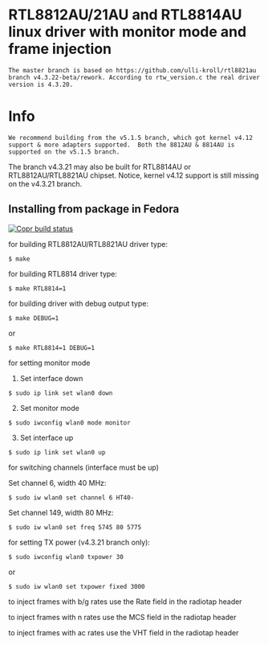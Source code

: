 # RTL8812AU/21AU and RTL8814AU linux driver with monitor mode and frame injection
`The master branch is based on https://github.com/ulli-kroll/rtl8821au branch v4.3.22-beta/rework.
According to rtw_version.c the real driver version is 4.3.20.`

# Info
`We recommend building from the v5.1.5 branch, which got kernel v4.12 support & more adapters supported. 
Both the 8812AU & 8814AU is supported on the v5.1.5 branch.`


The branch v4.3.21 may also be built for RTL8814AU or RTL8812AU/RTL8821AU chipset. 
Notice, kernel v4.12 support is still missing on the v4.3.21 branch.

## Installing from package in Fedora
[![Copr build status](https://copr.fedorainfracloud.org/coprs/sketchybinary/RTL8812AU/package/rtl8812au/status_image/last_build.png)](https://copr.fedorainfracloud.org/coprs/sketchybinary/RTL8812AU/package/rtl8812au/)

for building RTL8812AU/RTL8821AU driver type:

`$ make`


for building RTL8814 driver type:

`$ make RTL8814=1`


for building driver with debug output type:

`$ make DEBUG=1`

or

`$ make RTL8814=1 DEBUG=1`

for setting monitor mode

1. Set interface down

  `$ sudo ip link set wlan0 down`

2. Set monitor mode

  `$ sudo iwconfig wlan0 mode monitor`

3. Set interface up

  `$ sudo ip link set wlan0 up`

for switching channels (interface must be up)

Set channel 6, width 40 MHz:
```
$ sudo iw wlan0 set channel 6 HT40-
```

Set channel 149, width 80 MHz:
```
$ sudo iw wlan0 set freq 5745 80 5775
```

for setting TX power (v4.3.21 branch only):
```
$ sudo iwconfig wlan0 txpower 30
```
or
```
$ sudo iw wlan0 set txpower fixed 3000
```

to inject frames with b/g rates use the Rate field in the radiotap header

to inject frames with n rates use the MCS field in the radiotap header

to inject frames with ac rates use the VHT field in the radiotap header 

